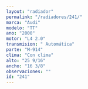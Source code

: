 ```yaml
---
layout: "radiador"
permalink: "/radiadores/241/"
marca: "Audi"
modelo: "TT"
ano: "2000"
motor: "L4 2.0"
transmision: " Automática"
parte: "M-914"
clima: "Con clima"
alto: "25 9/16"
ancho: "16 3/8"
observaciones: ""
id: "241"
---
```


